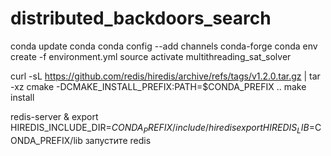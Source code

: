 # distributed_backdoors_search
conda update conda
conda config --add channels conda-forge
conda env create -f environment.yml
source activate multithreading_sat_solver

curl -sL https://github.com/redis/hiredis/archive/refs/tags/v1.2.0.tar.gz | tar -xz
cmake -DCMAKE_INSTALL_PREFIX:PATH=$CONDA_PREFIX ..
make install

redis-server &
export HIREDIS_INCLUDE_DIR=$CONDA_PREFIX/include/hiredis
export HIREDIS_LIB=$CONDA_PREFIX/lib
запустите redis
